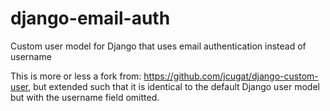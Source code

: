 # django-email-auth
Custom user model for Django that uses email authentication instead of username

This is more or less a fork from: https://github.com/jcugat/django-custom-user, but extended such that it is identical to the default Django user model but with the username field omitted.

